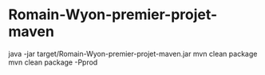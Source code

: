 # Romain-Wyon-premier-projet-maven

java -jar target/Romain-Wyon-premier-projet-maven.jar
mvn clean package 
mvn clean package -Pprod